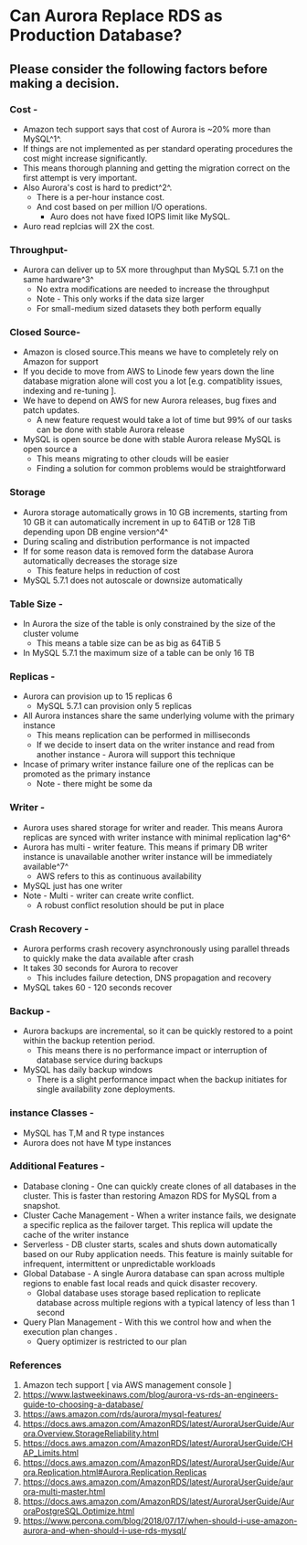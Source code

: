# Can Aurora Replace RDS as Production Database?

## Please consider the following factors before making a decision.

### Cost - 
* Amazon tech support says that cost of Aurora is ~20% more than MySQL^1^.
* If things are not implemented as per standard operating procedures the cost might increase significantly.
* This means thorough planning and getting the migration correct on the first attempt is very important. 
* Also Aurora's cost is hard to predict^2^.
  * There is a per-hour instance cost.
  * And cost based on per million I/O operations.
    * Auro does not have fixed IOPS limit like MySQL. 
* Auro read replcias will 2X the cost.

### Throughput- 
* Aurora can deliver up to 5X more throughput than MySQL 5.7.1 on the same hardware^3^ 
    * No extra modifications are needed to increase the throughput
    * Note - This only works if the data size larger 
    * For small-medium sized datasets they both perform equally 

### Closed Source- 
* Amazon is closed source.This means we have to completely rely on Amazon for support
* If you decide to move from AWS to Linode few years down the line database migration alone will cost you a lot [e.g. compatiblity issues, indexing and re-tuning ].
* We have to depend on AWS for new Aurora releases, bug fixes and patch updates.
  * A new feature request would take a lot of time but 99% of our tasks can be done with stable Aurora release
* MySQL is open source  be done with stable Aurora release
MySQL is open source a
    * This means migrating to other clouds will be easier
    * Finding a solution for common problems would be straightforward

### Storage 
* Aurora storage automatically grows in 10 GB increments, starting from 10 GB it can automatically increment in up to 64TiB or 128 TiB 
depending upon DB engine version^4^
* During scaling and distribution performance is not impacted 
* If for some reason data is removed form the database Aurora automatically decreases the storage size
    * This feature helps in reduction of cost    
* MySQL 5.7.1 does not autoscale or downsize automatically

### Table Size - 
* In Aurora the size of the table is only constrained by the size of the cluster volume
    * This means a table size can be as big as 64TiB 5
* In MySQL 5.7.1 the maximum size of a table can be only 16 TB 

### Replicas - 
* Aurora can provision up to 15 replicas 6
    * MySQL 5.7.1 can provision only 5 replicas
* All Aurora instances share the same underlying volume with the primary instance
    * This means replication can be performed in milliseconds
    * If we decide to insert data on the writer instance and read from another instance - Aurora will support this technique
* Incase of primary writer instance failure one of the replicas can be promoted as the primary instance
    * Note - there might be some da


### Writer - 
* Aurora uses shared storage for writer and reader. This means Aurora replicas are synced with writer instance with minimal replication lag^6^
* Aurora has multi - writer feature. This means if primary DB writer instance is unavailable another writer instance will be immediately 
available^7^
    * AWS refers to this as continuous availability
* MySQL just has one writer
* Note - Multi - writer can create write conflict.
    * A robust conflict resolution should be put in place

### Crash Recovery -
* Aurora performs crash recovery asynchronously using parallel threads to quickly make the data available after crash
* It takes 30 seconds for Aurora to recover
    * This includes failure detection, DNS propagation and recovery
* MySQL takes 60 - 120 seconds recover

### Backup - 
* Aurora backups are incremental, so it can be quickly restored to a point within the backup retention period.
    * This means there is no performance impact or interruption of database service during backups
* MySQL has daily backup windows
    * There is a slight performance impact when the backup initiates for single availability zone deployments.
### instance Classes - 
* MySQL has T,M and R type instances
* Aurora does not have M type instances

### Additional Features - 
* Database cloning - One can quickly create clones of all databases in the cluster. This is faster than restoring Amazon RDS for MySQL 
from a snapshot.
* Cluster Cache Management - When a writer instance fails, we designate a specific replica as the failover target. This replica will update 
the cache of the writer instance
* Serverless - DB cluster starts, scales and shuts down automatically based on our Ruby application needs. This feature is mainly suitable 
for infrequent, intermittent or unpredictable workloads
* Global Database - A single Aurora database can span across multiple regions to enable fast local reads and quick disaster recovery.
    * Global database uses storage based replication to replicate database across multiple regions with a typical latency of less than 
1 second
* Query Plan Management - With this we control how and when the execution plan changes .
    * Query optimizer is restricted to our plan

### References 
1. Amazon tech support [ via AWS management console ]
2. https://www.lastweekinaws.com/blog/aurora-vs-rds-an-engineers-guide-to-choosing-a-database/
3. https://aws.amazon.com/rds/aurora/mysql-features/
4. https://docs.aws.amazon.com/AmazonRDS/latest/AuroraUserGuide/Aurora.Overview.StorageReliability.html
5. https://docs.aws.amazon.com/AmazonRDS/latest/AuroraUserGuide/CHAP_Limits.html
6. https://docs.aws.amazon.com/AmazonRDS/latest/AuroraUserGuide/Aurora.Replication.html#Aurora.Replication.Replicas
7. https://docs.aws.amazon.com/AmazonRDS/latest/AuroraUserGuide/aurora-multi-master.html
8. https://docs.aws.amazon.com/AmazonRDS/latest/AuroraUserGuide/AuroraPostgreSQL.Optimize.html
9. https://www.percona.com/blog/2018/07/17/when-should-i-use-amazon-aurora-and-when-should-i-use-rds-mysql/

